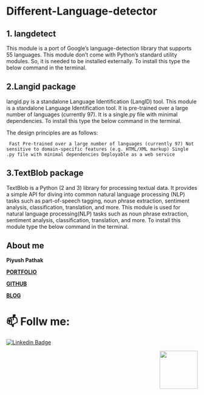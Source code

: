 # Different-Language-detector

## 1. langdetect
This module is a port of Google’s language-detection library that supports 55 languages. This module don’t come with Python’s standard utility modules. So, it is needed to be installed externally. To install this type the below command in the terminal.

## 2.Langid package
langid.py is a standalone Language Identification (LangID) tool. This module is a standalone Language Identification tool. It is pre-trained over a large number of languages (currently 97). It is a single.py file with minimal dependencies. To install this type the below command in the terminal.

The design principles are as follows:

` Fast
Pre-trained over a large number of languages (currently 97)
Not sensitive to domain-specific features (e.g. HTML/XML markup)
Single .py file with minimal dependencies
Deployable as a web service`

## 3.TextBlob package
TextBlob is a Python (2 and 3) library for processing textual data. It provides a simple API for diving into common natural language processing (NLP) tasks such as part-of-speech tagging, noun phrase extraction, sentiment analysis, classification, translation, and more. This module is used for natural language processing(NLP) tasks such as noun phrase extraction, sentiment analysis, classification, translation, and more. To install this module type the below command in the terminal.


## About me

**Piyush Pathak**

[**PORTFOLIO**](https://anirudhrapathak3.wixsite.com/piyush)

[**GITHUB**](https://github.com/piyushpathak03)

[**BLOG**](https://medium.com/@piyushpathak03)


# 📫 Follw me: 

[![Linkedin Badge](https://img.shields.io/badge/-PiyushPathak-blue?style=flat-square&logo=Linkedin&logoColor=white&link=https://www.linkedin.com/in/piyushpathak03/)](https://www.linkedin.com/in/piyushpathak03/)

<p  align="right"><img height="100" src = "https://media.giphy.com/media/l3URDstnIjBNY7rwLB/giphy.gif"></p>

